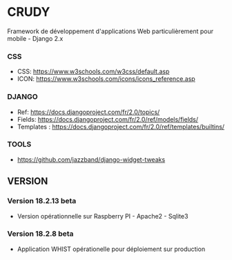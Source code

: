 # CRUDY

Framework de développement d'applications Web 
    particulièrement pour mobile - Django 2.x

### CSS
- CSS: https://www.w3schools.com/w3css/default.asp
- ICON: https://www.w3schools.com/icons/icons_reference.asp

### DJANGO 
- Ref: https://docs.djangoproject.com/fr/2.0/topics/
- Fields: https://docs.djangoproject.com/fr/2.0/ref/models/fields/
- Templates : https://docs.djangoproject.com/fr/2.0/ref/templates/builtins/

### TOOLS
- https://github.com/jazzband/django-widget-tweaks

## VERSION


### Version 18.2.13 beta
- Version opérationnelle sur Raspberry PI - Apache2 - Sqlite3

### Version 18.2.8 beta
- Application WHIST opérationelle pour déploiement sur production